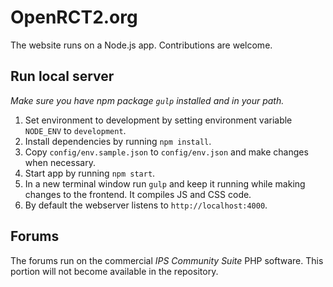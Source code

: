 # OpenRCT2.org
The website runs on a Node.js app. Contributions are welcome.

## Run local server
*Make sure you have npm package `gulp` installed and in your path.*
1. Set environment to development by setting environment variable `NODE_ENV` to `development`.
2. Install dependencies by running `npm install`.
3. Copy `config/env.sample.json` to `config/env.json` and make changes when necessary.
4. Start app by running `npm start`.
5. In a new terminal window run `gulp` and keep it running while making changes to the frontend. It compiles JS and CSS code.
5. By default the webserver listens to `http://localhost:4000`.

## Forums
The forums run on the commercial *IPS Community Suite* PHP software. This portion will not become available in the repository.